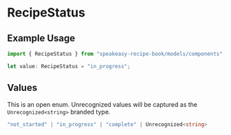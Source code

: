 # RecipeStatus

## Example Usage

```typescript
import { RecipeStatus } from "speakeasy-recipe-book/models/components";

let value: RecipeStatus = "in_progress";
```

## Values

This is an open enum. Unrecognized values will be captured as the `Unrecognized<string>` branded type.

```typescript
"not_started" | "in_progress" | "complete" | Unrecognized<string>
```